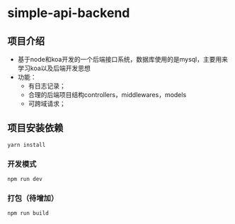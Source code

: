 # simple-api-backend

## 项目介绍

- 基于node和koa开发的一个后端接口系统，数据库使用的是mysql，主要用来学习koa以及后端开发思想
- 功能：
    - 有日志记录；
    - 合理的后端项目结构controllers，middlewares，models
    - 可跨域请求；

## 项目安装依赖
```
yarn install
```

### 开发模式
```
npm run dev
```

### 打包（待增加）
```
npm run build
```


